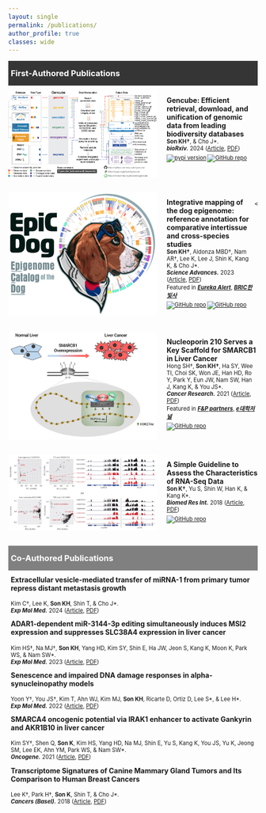 ```yaml
---
layout: single
permalink: /publications/
author_profile: true
classes: wide
---
```

<style>    
    h3 {
        margin-top: 0;
        margin-bottom: 0;
        padding-left: 5px;
    }
    .intro ul {
        margin-top: 4px;
        margin-bottom: 0;
        list-style-type: square;
    }
    .intro p {
        margin-top: 0;
        margin-bottom: 0;
        color: gray;
        font-size: 80%;
    }
    .black-box {
        background-color: #353535;
        color: white;
        padding-top: 15px;
        padding-bottom: 15px;
    }
    .gray-box {
        background-color: gray;
        color: white;
        padding-top: 15px;
        padding-bottom: 15px;
    }
    .first-author {
        display: flex;
        justify-content: flex-start;
        align-items: top;
        margin-top: 10px;
        margin-bottom: 30px;
    }
    .first-author img:not(.badge) {
        width: 300px;
        margin-right: 20px;
    }
    .first-author p {
        font-size: 80%;
    }
    .special-text {
        font-size: 125%;
    }
    .second-author {
        margin-top: 10px;
        padding-left: 5px;
    }
    .second-author p {
        font-size: 80%;
        padding-top: 5px;
    }
    .badges {
      display: flex;
      gap: 2px;
      margin-top: 5px;
    }
    .badges a {
        display: inline-block; /* Make the anchor tag fit its content */
    }
    .badges img.badge {
        display: block;
        height: 20px; /* Set the height */
        width: auto; /* Maintain aspect ratio */
    }
    /* 화면 크기에 따른 이미지와 글 배치 변경 */
    @media (max-width: 600px) {
        .first-author {
            display: block;
            text-align: left;
        }
        .first-author img {
            margin: 0 auto 15px; /* 이미지 하단 마진 추가, 자동 가로 마진으로 중앙 정렬 */
            display: block; /* 이미지를 블록 레벨 요소로 설정 */
            width: 100%; /* 이미지 너비를 부모 컨테이너에 맞게 조정 */
            max-width: 300px; /* 최대 이미지 크기를 제한 */
        }
        .first-author p {
            /* 텍스트에 대한 추가적인 스타일링이 필요하지 않음 */
        }
    }
</style>

<div class="black-box">
    <h3>First-Authored Publications</h3>
</div>


<div class="first-author">
    <img src="../images/profile/First_Gencube.jpg" alt="image">
    <p>
    <strong class="special-text">Gencube: Efficient retrieval, download, and unification of genomic data from leading biodiversity databases</strong><br>
    <strong>Son KH&#8224;</strong>, &amp; Cho J*.<br>
    <strong><em>bioRxiv.</em></strong> 2024 (<a href="https://www.biorxiv.org/content/10.1101/2024.07.18.604168v1.full" target="_blank" style="color: inherit; ">Article</a>, <a href="https://www.biorxiv.org/content/10.1101/2024.07.18.604168v1.full.pdf" target="_blank" style="color: inherit; ">PDF</a>)
    <span class="badges">
        <a href="https://pypi.org/project/gencube/" target="_blank" style="color: inherit; "><img src="https://img.shields.io/pypi/v/gencube" alt="pypi version" class="badge"></a>
        <a href="https://github.com/snu-cdrc/gencube" target="_blank" style="color: inherit; "><img src="https://img.shields.io/badge/GitHub-repo-blue?logo=github" alt="GitHub repo" class="badge"></a>
    </span>
    </p>
</div>

<div class="first-author">
    <img src="../images/profile/First_EpicDog.jpg" alt="image">
    <p>
    <strong class="special-text">Integrative mapping of the dog epigenome: reference annotation for comparative intertissue and cross-species studies</strong><br>
    <strong>Son KH&#8224;</strong>, Aldonza MBD&#8224;, Nam AR&#8224;, Lee K, Lee J, Shin K, Kang K, &amp; Cho J*.<br>
    <strong><em>Science Advances.</em></strong> 2023 (<a href="https://www.science.org/doi/10.1126/sciadv.ade3399" target="_blank" style="color: inherit; ">Article</a>, <a href="https://www.science.org/doi/epdf/10.1126/sciadv.ade3399" target="_blank" style="color: inherit; ">PDF</a>)<br>
    Featured in <strong><em><a href="https://www.eurekalert.org/news-releases/994987" target="_blank" style="color: inherit; ">Eureka Alert</a></em></strong>, <strong><em><a href="https://www.ibric.org/bric/hanbitsa/treatise.do?mode=treatise-view&id=88641&authorId=41749#!/list" target="_blank" style="color: inherit; ">BRIC한빛사</a></em></strong>
    <span class="badges">
        <a href="https://github.com/snu-cdrc/dog-reference-epigenome" target="_blank" style="color: inherit; "><img src="https://img.shields.io/badge/GitHub-repo-blue?logo=github" alt="GitHub repo" class="badge"></a>
        <a href="https://www.ncbi.nlm.nih.gov/geo/query/acc.cgi?acc=GSE203107" target="_blank" style="color: inherit; "><img src="https://img.shields.io/badge/raw_data-GEO-red" alt="GitHub repo" class="badge"></a>
    </span>
    
    </p>
</div>
<div class="first-author">
    <img src="../images/profile/First_SMARCB1.jpg" alt="image">
    <p>
    <strong class="special-text">Nucleoporin 210 Serves a Key Scaffold for SMARCB1 in Liver Cancer</strong><br>
    Hong SH&#8224;, <strong>Son KH&#8224;</strong>, Ha SY, Wee  TI, Choi SK, Won JE, Han HD, Ro Y, Park Y, Eun JW, Nam SW, Han J, Kang K, &amp; You JS*.<br>
    <strong><em>Cancer Research.</em></strong> 2021 (<a href="https://aacrjournals.org/cancerres/article/81/2/356/648678/Nucleoporin-210-Serves-a-Key-Scaffold-for-SMARCB1" target="_blank" style="color: inherit; ">Article</a>, <a href="https://watermark.silverchair.com/356.pdf?token=AQECAHi208BE49Ooan9kkhW_Ercy7Dm3ZL_9Cf3qfKAc485ysgAAAq4wggKqBgkqhkiG9w0BBwagggKbMIIClwIBADCCApAGCSqGSIb3DQEHATAeBglghkgBZQMEAS4wEQQMAzOIhwS0TWN0ciuWAgEQgIICYYJOMDTAAaQbaeAbArnxFmeex1EOop1d9TNHCvLEePjeJjBBfdn_JVxfq76RJod_qK1uMtPhryFjzwfhy-igweWuMT8z2YBIl3ZCNSRgiJX3ph2X_5CxnByACCaCrp4Sdr0-3zU9gu00dot9g8il8_1NJX3h050usSrRJ1Zq5NeOg-BNO8H3EjWKspL42vdqJRt39yZ88YEnNj5NL1t4t-pLBilKwDCzqihNypuD6Ud84ezczrQIOQ27NhCZdqmUXf-7fM10-S6Zjddfa1eTVv_1cOw0XqaKpRnTX6a-wzNuk-MdfLXz3asTDdMQCY_yBQtnnZ7HNz0gHN2AVG5abDI9mnArLpAfu30lmNAsPoDNlXIAHTVPz2YmgZ9Gh3d09im3ytOW1SQsAMeQeZOwxJyM7VJVN9nAZLQUu2dLUkRd8il7B3NGXllGyd7uYt5Y3adCCMHOmqTirxS-Rmqw8zUTYE58fFHr8yrqie0LF0S6rLTjuNDE81NHktqtY77YvEh8QrtMwhEXSDPih0tpyfzYrkjr5yt6oEHbcnGHTEGPiev1REkDv8-P5hLZIHtV56fSvBDyCr-t-RfTg-fNs_9bkS1erbqv_-Ea-_59b5IhruM4FHnhPT1OmnCULTHV7w2uafYltD7BlJX1KSyJANM5Ds5HIdykTDlp_R2W-C-I2wRBPgAr-ThnLwqbNhB7DINcH1vE_-GRcvvWyOkYBBUurDeeGdRhuV8EIK1hHv46Ve-PHUKiZ0tgXT1ebMXfgVm6FRe8Bz-6dGVhOZ1pAs2OzjUAGPCtI9FanLFUXLY7DQ" target="_blank" style="color: inherit; ">PDF</a>)<br>
    Featured in <strong><em><a href="https://www.youtube.com/watch?v=Z9S5iFksCXg" target="_blank" style="color: inherit; ">F&P partners</a></em></strong>, <strong><em><a href="https://m.dhnews.co.kr/news/view/179522668215231" target="_blank" style="color: inherit; ">e대학저널</a></em></strong>
    <span class="badges">
        <a href="https://www.ncbi.nlm.nih.gov/geo/query/acc.cgi?acc=GSE122727" target="_blank" style="color: inherit; "><img src="https://img.shields.io/badge/raw_data-GEO-red" alt="GitHub repo" class="badge"></a>
    </span>
    </p>
</div>
<div class="first-author">
    <img src="../images/profile/First_RNA-seq.jpg" alt="image">
    <p>
    <strong class="special-text">A Simple Guideline to Assess the Characteristics of RNA-Seq Data</strong><br>
    <strong>Son K&#8224;</strong>, Yu S, Shin W, Han K, &amp; Kang K*.<br>
    <strong><em>Biomed Res Int.</em></strong> 2018 (<a href="https://www.hindawi.com/journals/bmri/2018/2906292/" target="_blank" style="color: inherit; ">Article</a>, <a href="https://downloads.hindawi.com/journals/bmri/2018/2906292.pdf" target="_blank" style="color: inherit; ">PDF</a>)
    <span class="badges">
        <a href="https://www.ncbi.nlm.nih.gov/geo/query/acc.cgi?acc=GSE110114" target="_blank" style="color: inherit; "><img src="https://img.shields.io/badge/raw_data-GEO-red" alt="GitHub repo" class="badge"></a>
    </span>
    </p>
</div>


<div class="gray-box">
    <h3>Co-Authored Publications</h3>
</div>

<div class="second-author">
    <strong>Extracellular vesicle-mediated transfer of miRNA-1 from primary tumor repress distant metastasis growth</strong><br>
    <p>
    Kim C&#8224;, Lee K, <strong>Son KH</strong>, Shin T, &amp; Cho J*.<br>
    <strong><em>Exp Mol Med.</em></strong> 2024 (<a href="https://www.nature.com/articles/s12276-024-01181-7" target="_blank" style="color: inherit; ">Article</a>, <a href="https://www.nature.com/articles/s12276-024-01181-7.pdf" target="_blank" style="color: inherit; ">PDF</a>)
    </p>
    <strong>ADAR1-dependent miR-3144-3p editing simultaneously induces MSI2 expression and suppresses SLC38A4 expression in liver cancer</strong><br>
    <p>
    Kim HS&#8224;, Na MJ&#8224;, <strong>Son KH</strong>, Yang HD, Kim SY, Shin E, Ha JW, Jeon S, Kang K, Moon K, Park WS, &amp; Nam SW*.<br>
    <strong><em>Exp Mol Med.</em></strong> 2023 (<a href="https://www.nature.com/articles/s12276-022-00916-8" target="_blank" style="color: inherit; ">Article</a>, <a href="https://www.nature.com/articles/s12276-022-00916-8.pdf" target="_blank" style="color: inherit; ">PDF</a>)
    </p>
    <strong>Senescence and impaired DNA damage responses in alpha-synucleinopathy models</strong><br>
    <p>
    Yoon Y&#8224;, You JS&#8224;, Kim T, Ahn WJ, Kim MJ, <strong>Son KH</strong>, Ricarte D, Ortiz D, Lee S*, &amp; Lee H*.<br>
    <strong><em>Exp Mol Med.</em></strong> 2022 (<a href="https://www.nature.com/articles/s12276-022-00727-x" target="_blank" style="color: inherit; ">Article</a>, <a href="https://www.nature.com/articles/s12276-022-00727-x.pdf" target="_blank" style="color: inherit; ">PDF</a>)
    </p>
    <strong>SMARCA4 oncogenic potential via IRAK1 enhancer to activate Gankyrin and AKR1B10 in liver cancer</strong><br>
    <p>
    Kim SY&#8224;, Shen Q, <strong>Son K</strong>, Kim HS, Yang HD, Na MJ, Shin E, Yu S, Kang K, You JS, Yu K, Jeong SM, Lee EK, Ahn YM, Park WS, &amp; Nam SW*.<br>
    <strong><em>Oncogene.</em></strong> 2021 (<a href="https://www.nature.com/articles/s41388-021-01875-6" target="_blank" style="color: inherit; ">Article</a>, <a href="https://www.nature.com/articles/s41388-021-01875-6.pdf" target="_blank" style="color: inherit; ">PDF</a>)
    </p>
    <strong>Transcriptome Signatures of Canine Mammary Gland Tumors and Its Comparison to Human Breast Cancers</strong><br>
    <p>
    Lee K&#8224;, Park H&#8224;, <strong>Son K</strong>, Shin T, &amp; Cho J*.<br>
    <strong><em>Cancers (Basel).</em></strong> 2018 (<a href="https://www.mdpi.com/2072-6694/10/9/317" target="_blank" style="color: inherit; ">Article</a>, <a href="https://www.mdpi.com/2072-6694/10/9/317/pdf?version=1536322358" target="_blank" style="color: inherit; ">PDF</a>)
    </p>
</div>
